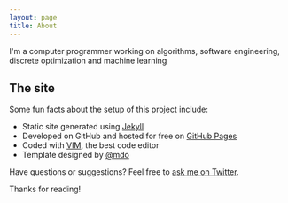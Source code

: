```yaml
---
layout: page
title: About
---
```


<p class="message">
  I'm a computer programmer working on algorithms, software engineering, discrete optimization and machine learning
</p>

## The site

Some fun facts about the setup of this project include:

* Static site generated using [Jekyll](http://jekyllrb.com)
* Developed on GitHub and hosted for free on [GitHub Pages](https://pages.github.com)
* Coded with [VIM](https://www.vim.org), the best code editor
* Template designed by [@mdo](https://twitter.com/mdo)

Have questions or suggestions? Feel free to [ask me on Twitter](https://twitter.com/defvol).

Thanks for reading!
